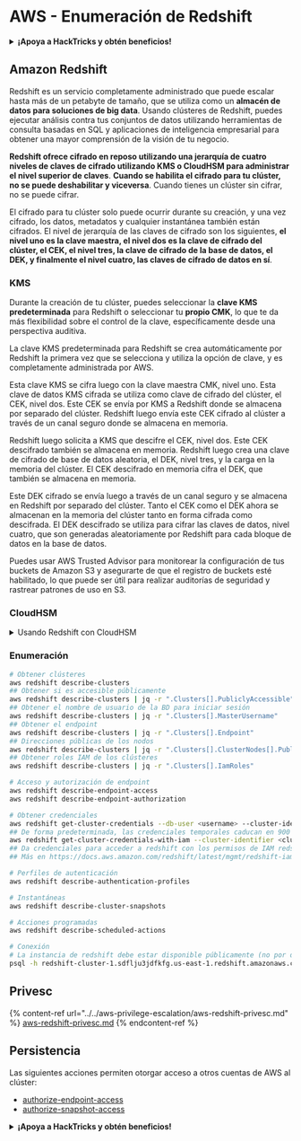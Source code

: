 # AWS - Enumeración de Redshift

<details>

<summary><strong>¡Apoya a HackTricks y obtén beneficios!</strong></summary>

* Si quieres ver a tu **empresa anunciada en HackTricks** o si quieres acceder a la **última versión de PEASS o descargar HackTricks en PDF** ¡Consulta los [**PLANES DE SUSCRIPCIÓN**](https://github.com/sponsors/carlospolop)!
* Obtén el [**oficial PEASS & HackTricks swag**](https://peass.creator-spring.com)
* Descubre [**The PEASS Family**](https://opensea.io/collection/the-peass-family), nuestra colección de exclusivos [**NFTs**](https://opensea.io/collection/the-peass-family)
* **Únete al** 💬 [**grupo de Discord**](https://discord.gg/hRep4RUj7f) o al [**grupo de telegram**](https://t.me/peass) o **sígueme** en **Twitter** 🐦 [**@carlospolopm**](https://twitter.com/carlospolopm)**.**
* **Comparte tus trucos de hacking enviando PRs a los repositorios de** [**HackTricks**](https://github.com/carlospolop/hacktricks) y [**HackTricks Cloud**](https://github.com/carlospolop/hacktricks-cloud).

</details>

## Amazon Redshift

Redshift es un servicio completamente administrado que puede escalar hasta más de un petabyte de tamaño, que se utiliza como un **almacén de datos para soluciones de big data**. Usando clústeres de Redshift, puedes ejecutar análisis contra tus conjuntos de datos utilizando herramientas de consulta basadas en SQL y aplicaciones de inteligencia empresarial para obtener una mayor comprensión de la visión de tu negocio.

**Redshift ofrece cifrado en reposo utilizando una jerarquía de cuatro niveles de claves de cifrado utilizando KMS o CloudHSM para administrar el nivel superior de claves**. **Cuando se habilita el cifrado para tu clúster, no se puede deshabilitar y viceversa**. Cuando tienes un clúster sin cifrar, no se puede cifrar.

El cifrado para tu clúster solo puede ocurrir durante su creación, y una vez cifrado, los datos, metadatos y cualquier instantánea también están cifrados. El nivel de jerarquía de las claves de cifrado son los siguientes, **el nivel uno es la clave maestra, el nivel dos es la clave de cifrado del clúster, el CEK, el nivel tres, la clave de cifrado de la base de datos, el DEK, y finalmente el nivel cuatro, las claves de cifrado de datos en sí**.

### KMS

Durante la creación de tu clúster, puedes seleccionar la **clave KMS predeterminada** para Redshift o seleccionar tu **propio CMK**, lo que te da más flexibilidad sobre el control de la clave, específicamente desde una perspectiva auditiva.

La clave KMS predeterminada para Redshift se crea automáticamente por Redshift la primera vez que se selecciona y utiliza la opción de clave, y es completamente administrada por AWS.

Esta clave KMS se cifra luego con la clave maestra CMK, nivel uno. Esta clave de datos KMS cifrada se utiliza como clave de cifrado del clúster, el CEK, nivel dos. Este CEK se envía por KMS a Redshift donde se almacena por separado del clúster. Redshift luego envía este CEK cifrado al clúster a través de un canal seguro donde se almacena en memoria.

Redshift luego solicita a KMS que descifre el CEK, nivel dos. Este CEK descifrado también se almacena en memoria. Redshift luego crea una clave de cifrado de base de datos aleatoria, el DEK, nivel tres, y la carga en la memoria del clúster. El CEK descifrado en memoria cifra el DEK, que también se almacena en memoria.

Este DEK cifrado se envía luego a través de un canal seguro y se almacena en Redshift por separado del clúster. Tanto el CEK como el DEK ahora se almacenan en la memoria del clúster tanto en forma cifrada como descifrada. El DEK descifrado se utiliza para cifrar las claves de datos, nivel cuatro, que son generadas aleatoriamente por Redshift para cada bloque de datos en la base de datos.

Puedes usar AWS Trusted Advisor para monitorear la configuración de tus buckets de Amazon S3 y asegurarte de que el registro de buckets esté habilitado, lo que puede ser útil para realizar auditorías de seguridad y rastrear patrones de uso en S3.

### CloudHSM

<details>

<summary>Usando Redshift con CloudHSM</summary>

Cuando trabajas con CloudHSM para realizar tu cifrado, primero debes configurar una conexión de confianza entre tu cliente HSM y Redshift mientras usas certificados de cliente y servidor.

Esta conexión es necesaria para proporcionar comunicaciones seguras, permitiendo que las claves de cifrado se envíen entre tu cliente HSM y tus clústeres de Redshift. Usando un par de claves privadas y públicas generadas aleatoriamente, Redshift crea un certificado de cliente público, que se cifra y almacena por Redshift. Este debe descargarse y registrarse en tu cliente HSM, y asignarse a la partición HSM correcta.

Luego debes configurar Redshift con los siguientes detalles de tu cliente HSM: la dirección IP de HSM, el nombre de la partición HSM, la contraseña de la partición HSM y el certificado de servidor HSM público, que se cifra por CloudHSM utilizando una clave maestra interna. Una vez que se haya proporcionado esta información, Redshift confirmará y verificará que puede conectarse y acceder a la partición de desarrollo.

Si tus políticas de seguridad internas o controles de gobierno dictan que debes aplicar la rotación de claves, esto es posible con Redshift, lo que te permite rotar las claves de cifrado para clústeres cifrados, sin embargo, debes tener en cuenta que durante el proceso de rotación de claves, hará que un clúster no esté disponible por un período muy corto de tiempo, por lo que es mejor rotar las claves solo cuando sea necesario, o si sientes que pueden haber sido comprometidas.

Durante la rotación, Redshift rotará el CEK para tu clúster y para cualquier copia de seguridad de ese clúster. Rotará un DEK para el clúster, pero no es posible rotar un DEK para las instantáneas almacenadas en S3 que se han cifrado utilizando el DEK. Pondrá el clúster en un estado de 'rotación de claves' hasta que se complete el proceso, momento en el que el estado volverá a 'disponible'.

</details>

### Enumeración

```bash
# Obtener clústeres
aws redshift describe-clusters
## Obtener si es accesible públicamente
aws redshift describe-clusters | jq -r ".Clusters[].PubliclyAccessible"
## Obtener el nombre de usuario de la BD para iniciar sesión
aws redshift describe-clusters | jq -r ".Clusters[].MasterUsername"
## Obtener el endpoint
aws redshift describe-clusters | jq -r ".Clusters[].Endpoint"
## Direcciones públicas de los nodos
aws redshift describe-clusters | jq -r ".Clusters[].ClusterNodes[].PublicIPAddress"
## Obtener roles IAM de los clústeres
aws redshift describe-clusters | jq -r ".Clusters[].IamRoles"

# Acceso y autorización de endpoint
aws redshift describe-endpoint-access
aws redshift describe-endpoint-authorization

# Obtener credenciales
aws redshift get-cluster-credentials --db-user <username> --cluster-identifier <cluster-id>
## De forma predeterminada, las credenciales temporales caducan en 900 segundos. Opcionalmente, puedes especificar una duración entre 900 segundos (15 minutos) y 3600 segundos (60 minutos).
aws redshift get-cluster-credentials-with-iam --cluster-identifier <cluster-id>
## Da credenciales para acceder a redshift con los permisos de IAM redshift dados a la cuenta actual de AWS
## Más en https://docs.aws.amazon.com/redshift/latest/mgmt/redshift-iam-access-control-identity-based.html

# Perfiles de autenticación
aws redshift describe-authentication-profiles

# Instantáneas
aws redshift describe-cluster-snapshots

# Acciones programadas
aws redshift describe-scheduled-actions

# Conexión
# La instancia de redshift debe estar disponible públicamente (no por defecto), el sg debe permitir conexiones entrantes al puerto y necesitas credenciales
psql -h redshift-cluster-1.sdflju3jdfkfg.us-east-1.redshift.amazonaws.com -U admin -d dev -p 5439
```

## Privesc

{% content-ref url="../../aws-privilege-escalation/aws-redshift-privesc.md" %}
[aws-redshift-privesc.md](../../aws-privilege-escalation/aws-redshift-privesc.md)
{% endcontent-ref %}

## Persistencia

Las siguientes acciones permiten otorgar acceso a otros cuentas de AWS al clúster:

* [authorize-endpoint-access](https://docs.aws.amazon.com/cli/latest/reference/redshift/authorize-endpoint-access.html)
* [authorize-snapshot-access](https://docs.aws.amazon.com/cli/latest/reference/redshift/authorize-snapshot-access.html)

<details>

<summary><strong>¡Apoya a HackTricks y obtén beneficios!</strong></summary>

* Si quieres ver a tu **empresa anunciada en HackTricks** o si quieres acceder a la **última versión de PEASS o descargar HackTricks en PDF** ¡Consulta los [**PLANES DE SUSCRIPCIÓN**](https://github.com/sponsors/carlospolop)!
* Obtén el [**oficial PEASS & HackTricks swag**](https://peass.creator-spring.com)
* Descubre [**The PEASS Family**](https://opensea.io/collection/the-peass-family), nuestra colección de exclusivos [**NFTs**](https://opensea.io/collection/the-peass-family)
* **Únete al** 💬 [**grupo de Discord**](https://discord.gg/hRep4RUj7f) o al [**grupo de telegram**](https://t.me/peass) o **sígueme** en **Twitter** 🐦 [**@carlospolopm**](https://twitter.com/carlospolopm)**.**
* **Comparte tus trucos de hacking enviando PRs a los repositorios de** [**HackTricks**](https://github.com/carlospolop/hacktricks) y [**HackTricks Cloud**](https://github.com/carlospolop/hacktricks-cloud).

</details>